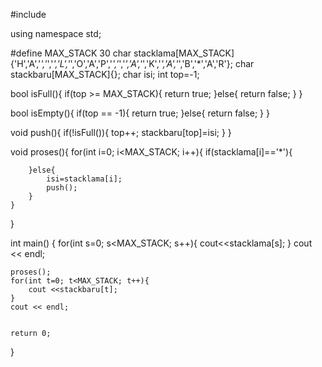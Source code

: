 #include <iostream>

using namespace std;

#define MAX_STACK 30
char stacklama[MAX_STACK]{'H','A','*','*','*','L','*','O','A','P','*','*','*','A','*','K','*','A','*','B','*','A','R'};
char stackbaru[MAX_STACK]{};
char isi;
int top=-1;

bool isFull(){
    if(top >= MAX_STACK){
        return true;
    }else{
        return false;
    }
}

bool isEmpty(){
    if(top == -1){
        return true;
    }else{
        return false;
    }
}

void push(){
    if(!isFull()){
        top++;
        stackbaru[top]=isi;
    }
}

void proses(){
    for(int i=0; i<MAX_STACK; i++){
        if(stacklama[i]=='*'){

        }else{
            isi=stacklama[i];
            push();
        }
    }
}


int main()
{
    for(int s=0; s<MAX_STACK; s++){
        cout<<stacklama[s];
    }
    cout << endl;

    proses();
    for(int t=0; t<MAX_STACK; t++){
        cout <<stackbaru[t];
    }
    cout << endl;


    return 0;
}
